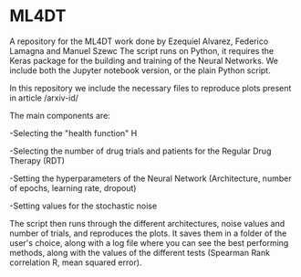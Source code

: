 # ML4DT
A repository for the ML4DT work done by Ezequiel Alvarez, Federico Lamagna and Manuel Szewc
The script runs on Python, it requires the Keras package for the building and training of the Neural Networks.
We include both the Jupyter notebook version, or the plain Python script.
 
In this repository we include the necessary files to reproduce plots present in article /arxiv-id/

The main components are:

-Selecting the "health function" H

-Selecting the number of drug trials and patients for the Regular Drug Therapy (RDT)

-Setting the hyperparameters of the Neural Network (Architecture, number of epochs, learning rate, dropout)

-Setting values for the stochastic noise 

The script then runs through the different architectures, noise values and number of trials, and reproduces the plots. It saves them in a folder of the user's choice, along with a log file where you can see the best performing methods, along with the values of the different tests (Spearman Rank correlation R, mean squared error). 

